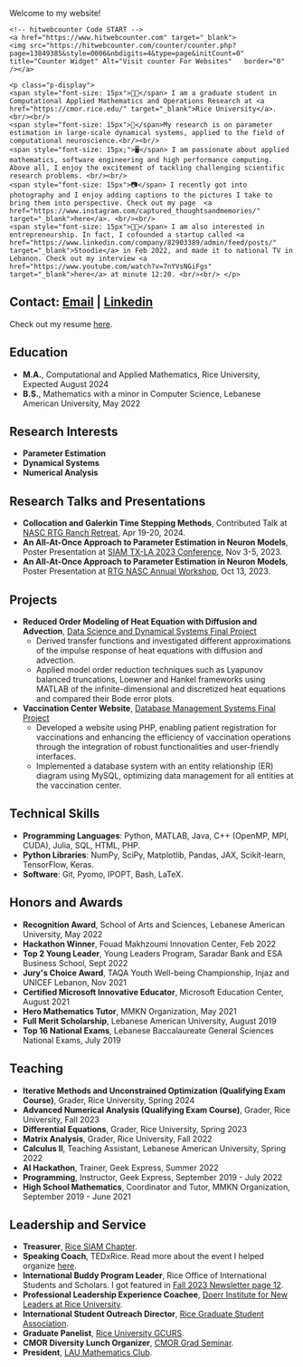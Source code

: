 <body>
    <p class="title-display">Welcome to my website!</p>

    <!-- hitwebcounter Code START -->
    <a href="https://www.hitwebcounter.com" target="_blank">
    <img src="https://hitwebcounter.com/counter/counter.php?page=13849385&style=0006&nbdigits=4&type=page&initCount=0" title="Counter Widget" Alt="Visit counter For Websites"   border="0" /></a>                                    
                                        
    <p class="p-display">
    <span style="font-size: 15px">👨‍🎓</span> I am a graduate student in Computational Applied Mathematics and Operations Research at <a href="https://cmor.rice.edu/" target="_blank">Rice University</a>. <br/><br/>
    <span style="font-size: 15px">🧠</span>My research is on parameter estimation in large-scale dynamical systems, applied to the field of computational neuroscience.<br/><br/>
    <span style="font-size: 15px;">🖥️</span> I am passionate about applied mathematics, software engineering and high performance computing. Above all, I enjoy the excitement of tackling challenging scientific research problems. <br/><br/>
    <span style="font-size: 15px">📷</span> I recently got into photography and I enjoy adding captions to the pictures I take to bring them into perspective. Check out my page  <a href="https://www.instagram.com/captured_thoughtsandmemories/" target="_blank">here</a>. <br/><br/>
    <span style="font-size: 15px">👨‍💼</span> I am also interested in entrepreneurship. In fact, I cofounded a startup called <a href="https://www.linkedin.com/company/82903389/admin/feed/posts/" target="_blank">Stoodie</a> in Feb 2022, and made it to national TV in Lebanon. Check out my interview <a href="https://www.youtube.com/watch?v=7nYVsNGiFgs" target="_blank">here</a> at minute 12:20. <br/><br/> </p>
</body>

## Contact: [Email](mailto:anwar.khaddage@gmail.com) | [Linkedin](https://www.linkedin.com/in/anwarkhaddaj/)
Check out my resume [here](AnwarKhaddajResume.pdf).

## Education 
- **M.A.**,  Computational and Applied Mathematics, Rice University, Expected August 2024 
- **B.S.**,  Mathematics with a minor in Computer Science, Lebanese American University, May 2022
 
## Research Interests
- **Parameter Estimation** 
- **Dynamical Systems**
- **Numerical Analysis**

## Research Talks and Presentations
- **Collocation and Galerkin Time Stepping Methods**, Contributed Talk at [NASC RTG Ranch Retreat](https://sites.google.com/rice.edu/rtgranchretreat2024/home), Apr 19-20, 2024.
- **An All-At-Once Approach to Parameter Estimation in Neuron Models**, Poster Presentation at [SIAM TX-LA 2023 Conference](https://userweb.ucs.louisiana.edu/~C00424602/SIAMTXLA2023/minisymposia.html), Nov 3-5, 2023.
- **An All-At-Once Approach to Parameter Estimation in Neuron Models**, Poster Presentation at [RTG NASC Annual Workshop](https://drive.google.com/file/d/1kb-_YnmzEHVHXzucAvJq6HyDOL_5TAVg/view), Oct 13, 2023.
  
## Projects
- **Reduced Order Modeling of Heat Equation with Diffusion and Advection**, [Data Science and Dynamical Systems Final Project](https://github.com/AnwarKhaddaj/ROM-of-Heat-Equation)
  - Derived transfer functions and investigated different approximations of the impulse response of heat equations with diffusion and advection.
  - Applied model order reduction techniques such as Lyapunov balanced truncations, Loewner and Hankel frameworks using MATLAB of the infinite-dimensional and discretized heat equations and       compared their Bode error plots.
- **Vaccination Center Website**, [Database Management Systems Final Project](https://github.com/AnwarKhaddaj/DatabaseProject)
  - Developed a website using PHP, enabling patient registration for vaccinations and enhancing the efficiency of vaccination
    operations through the integration of robust functionalities and user-friendly interfaces.
  - Implemented a database system with an entity relationship (ER) diagram using MySQL, optimizing data management for all
    entities at the vaccination center.

## Technical Skills
- **Programming Languages**: Python, MATLAB, Java, C++ (OpenMP, MPI, CUDA), Julia, SQL, HTML, PHP.
- **Python Libraries**: NumPy, SciPy, Matplotlib, Pandas, JAX, Scikit-learn, TensorFlow, Keras.
- **Software**: Git, Pyomo, IPOPT, Bash, LaTeX.

## Honors and Awards 
- **Recognition Award**, School of Arts and Sciences, Lebanese American University, May 2022
- **Hackathon Winner**, Fouad Makhzoumi Innovation Center, Feb 2022
- **Top 2 Young Leader**, Young Leaders Program, Saradar Bank and ESA Business School, Sept 2022
- **Jury's Choice Award**, TAQA Youth Well-being Championship, Injaz and UNICEF Lebanon, Nov 2021
- **Certified Microsoft Innovative Educator**, Microsoft Education Center, August 2021
- **Hero Mathematics Tutor**, MMKN Organization, May 2021
- **Full Merit Scholarship**, Lebanese American University, August 2019
- **Top 16 National Exams**, Lebanese Baccalaureate General Sciences National Exams, July 2019

## Teaching 
- **Iterative Methods and Unconstrained Optimization (Qualifying Exam Course)**, Grader, Rice University, Spring 2024
- **Advanced Numerical Analysis (Qualifying Exam Course)**, Grader, Rice University, Fall 2023
- **Differential Equations**, Grader, Rice University, Spring 2023
- **Matrix Analysis**, Grader, Rice University, Fall 2022
- **Calculus II**, Teaching Assistant, Lebanese American University, Spring 2022
- **AI Hackathon**, Trainer, Geek Express, Summer 2022
- **Programming**, Instructor, Geek Express, September 2019 - July 2022
- **High School Mathematics**, Coordinator and Tutor, MMKN Organization, September 2019 - June 2021

## Leadership and Service
- **Treasurer**, [Rice SIAM Chapter](https://www.cmor-faculty.rice.edu/~siamchapter/).
- **Speaking Coach**, TEDxRice. Read more about the event I helped organize [here](https://www.ricethresher.org/article/2022/11/tedxriceu-conference-addresses-climate-change).
- **International Buddy Program Leader**, Rice Office of International Students and Scholars. I got featured in [Fall 2023 Newsletter page 12](https://repository.rice.edu/server/api/core/bitstreams/8c916a3b-e39c-49c1-bd51-2fcff8bdf743/content).
- **Professional Leadership Experience Coachee**, [Doerr Institute for New Leaders at Rice University](https://doerr.rice.edu/).
- **International Student Outreach Director**, [Rice Graduate Student Association](https://gsa.rice.edu/). 
- **Graduate Panelist**, [Rice University GCURS](https://gcurs.rice.edu/).  
- **CMOR Diversity Lunch Organizer**, [CMOR Grad Seminar](https://events.rice.edu/event/347592-cmor-grad-seminar-cmor-diversity-lunch).
- **President**, [LAU Mathematics Club](https://www.instagram.com/mathematics.club.lau/).
